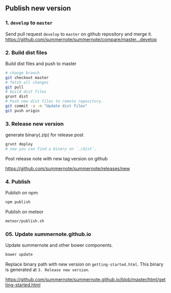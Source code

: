 ## Publish new version

### 1. `develop` to `master`

Send pull request `develop` to `master` on github repository and merge it.
https://github.com/summernote/summernote/compare/master...develop

### 2. Build dist files

Build dist files and push to master
```bash
# change branch
git checkout master
# fetch all changes
git pull
# build dist files
grunt dist
# Push new dist files to remote repository.
git commit -a -m "Update dist files"
git push origin
```

### 3. Release new version

generate binary(.zip) for release post

```bash
grunt deploy
# now you can find a binary on `./dist`.
```

Post release note with new tag version on github

https://github.com/summernote/summernote/releases/new

### 4. Publish

Publish on npm
```bash
npm publish
```

Publish on meteor
```bash
meteor/publish.sh
```

### 05. Update summernote.github.io

Update summernote and other bower components.
```bash
bower update
```

Replace binary path with new version on `getting-started.html`. This binary is generated at `3. Release new version`.

https://github.com/summernote/summernote.github.io/blob/master/html/getting-started.html
